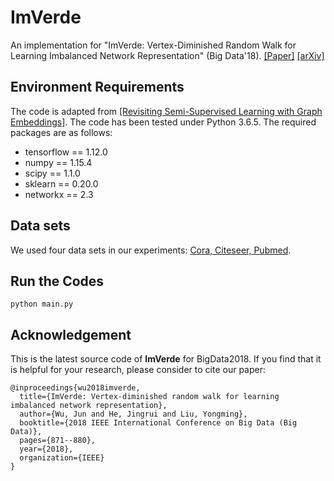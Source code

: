 # ImVerde
An implementation for "ImVerde: Vertex-Diminished Random Walk for Learning Imbalanced Network Representation" (Big Data'18). [[Paper]](https://ieeexplore.ieee.org/document/8622603) [[arXiv]](https://arxiv.org/pdf/1804.09222.pdf)

## Environment Requirements
The code is adapted from [[Revisiting Semi-Supervised Learning with Graph Embeddings]](https://github.com/kimiyoung/planetoid). The code has been tested under Python 3.6.5. The required packages are as follows:
* tensorflow == 1.12.0
* numpy == 1.15.4
* scipy == 1.1.0
* sklearn == 0.20.0
* networkx == 2.3

## Data sets
We used four data sets in our experiments: [Cora, Citeseer, Pubmed](https://github.com/kimiyoung/planetoid/tree/master/data).

## Run the Codes
```
python main.py
```

## Acknowledgement
This is the latest source code of **ImVerde** for BigData2018. If you find that it is helpful for your research, please consider to cite our paper:

```
@inproceedings{wu2018imverde,
  title={ImVerde: Vertex-diminished random walk for learning imbalanced network representation},
  author={Wu, Jun and He, Jingrui and Liu, Yongming},
  booktitle={2018 IEEE International Conference on Big Data (Big Data)},
  pages={871--880},
  year={2018},
  organization={IEEE}
}
```

